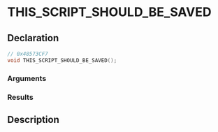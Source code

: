 # THIS_SCRIPT_SHOULD_BE_SAVED

## Declaration
```cpp
// 0x48573CF7
void THIS_SCRIPT_SHOULD_BE_SAVED();
```

### Arguments

### Results

## Description
